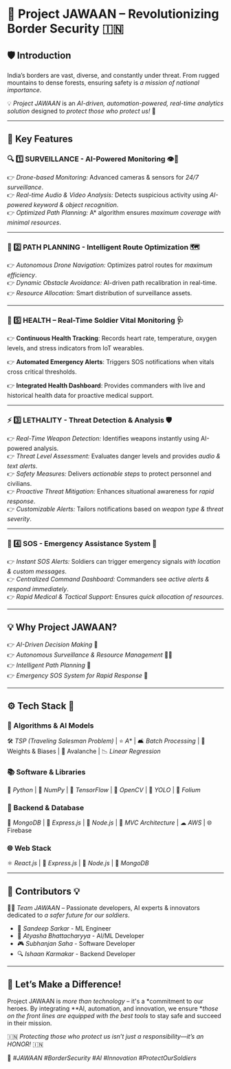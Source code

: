 # 🏰 Project JAWAAN – Revolutionizing Border Security 🇮🇳

## 🛡 Introduction  
India’s borders are vast, diverse, and constantly under threat. From rugged mountains to dense forests, ensuring safety is *a mission of national importance*.  

💡 *Project JAWAAN* is an *AI-driven, automation-powered, real-time analytics solution* designed to *protect those who protect us!* 💙  

---


## 🚀 Key Features  

### 🔍 1️⃣ SURVEILLANCE - AI-Powered Monitoring 👁️🚁  
👉 *Drone-based Monitoring:* Advanced cameras & sensors for *24/7 surveillance*.  
👉 *Real-time Audio & Video Analysis:* Detects suspicious activity using *AI-powered keyword & object recognition*.  
👉 *Optimized Path Planning:* A* algorithm ensures *maximum coverage with minimal resources*. 

---

### 🌟 2️⃣ PATH PLANNING - Intelligent Route Optimization 🗺  
👉 *Autonomous Drone Navigation:* Optimizes patrol routes for *maximum efficiency*.  
👉 *Dynamic Obstacle Avoidance:* AI-driven path recalibration in real-time.  
👉 *Resource Allocation:* Smart distribution of surveillance assets.  

---
### 💓 5️⃣ HEALTH – Real-Time Soldier Vital Monitoring 🩺  

👉 **Continuous Health Tracking**: Records heart rate, temperature, oxygen levels, and stress indicators from IoT wearables.  

👉 **Automated Emergency Alerts**: Triggers SOS notifications when vitals cross critical thresholds.  

👉 **Integrated Health Dashboard**: Provides commanders with live and historical health data for proactive medical support.  

---

### ⚡ 3️⃣ LETHALITY - Threat Detection & Analysis 🛡️  
👉 *Real-Time Weapon Detection:* Identifies weapons instantly using AI-powered analysis.  
👉 *Threat Level Assessment:* Evaluates danger levels and provides *audio & text alerts*.  
👉 *Safety Measures:* Delivers *actionable steps* to protect personnel and civilians.  
👉 *Proactive Threat Mitigation:* Enhances situational awareness for *rapid response*.  
👉 *Customizable Alerts:* Tailors notifications based on *weapon type & threat severity*.  

---

### 🚨 4️⃣ SOS - Emergency Assistance System 🔘  
👉 *Instant SOS Alerts:* Soldiers can trigger emergency signals *with location & custom messages*.  
👉 *Centralized Command Dashboard:* Commanders see *active alerts & respond immediately*.  
👉 *Rapid Medical & Tactical Support:* Ensures *quick allocation of resources*.  

---

## 💡 Why Project JAWAAN?  
👉 *AI-Driven Decision Making* 🤖  
👉 *Autonomous Surveillance & Resource Management* 🚁🛂  
👉 *Intelligent Path Planning* 🔀  
👉 *Emergency SOS System for Rapid Response* 🔴  

---

## ⚙ Tech Stack 🚀  

### 🧠 Algorithms & AI Models  
🛠 *TSP (Traveling Salesman Problem)* | ⭐ *A** | 🛋 *Batch Processing*  | 🌱 Weights & Biases | 🏰 Avalanche | 📉 *Linear Regression*  

### 📚 Software & Libraries  
🐖 *Python* | 🔢 *NumPy* | 🤖 *TensorFlow* | 👀 *OpenCV* | 🎯 *YOLO* | 🎢 *Folium*  

### 💾 Backend & Database  
🌳 *MongoDB* | 🚀 *Express.js* | 💚 *Node.js* | 🏢 *MVC Architecture* | ☁ *AWS*  |  🌐Firebase

### 🌐 Web Stack  
⚛ *React.js* | 🚀 *Express.js* | 💚 *Node.js* | 🌳 *MongoDB*  

---

## 🤝 Contributors 💡  
👨‍💻 *Team JAWAAN* – Passionate developers, AI experts & innovators dedicated to *a safer future for our soldiers*.  

- 🧠 *Sandeep Sarkar* - ML Engineer  
- 🤖 *Atyasha Bhattacharyya* - AI/ML Developer  
- 🎮 *Subhanjan Saha* - Software Developer
- 🔍 *Ishaan Karmakar* - Backend Developer

---

## 🚀 Let’s Make a Difference!  
Project JAWAAN is *more than technology* – it's a *commitment to our heroes. By integrating **AI, automation, and innovation, we ensure **those on the front lines are equipped with the best tools* to stay safe and succeed in their mission.  

🇮🇳 *Protecting those who protect us isn’t just a responsibility—it’s an HONOR!* 🇮🇳  

🔗 *#JAWAAN #BorderSecurity #AI #Innovation #ProtectOurSoldiers*

